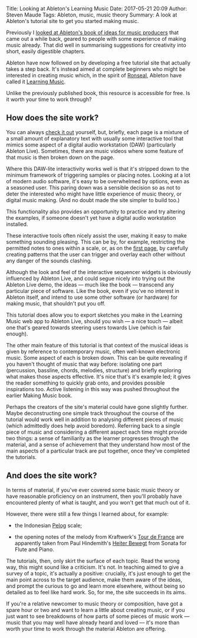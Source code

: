 Title: Looking at Ableton's Learning Music
Date: 2017-05-21 20:09
Author: Steven Maude
Tags: Ableton, music, music theory
Summary: A look at Ableton's tutorial site to get you started making music.

Previously I [looked at Ableton's book of ideas for music
producers]({filename}../2016/making-music-book-review.md) that came out
a while back, geared to people with some experience of making music
already. That did well in summarising suggestions for creativity into
short, easily digestible chapters.

Ableton have now followed on by developing a free tutorial site that
actually takes a step back. It's instead aimed at complete beginners who
might be interested in creating music which, in the spirit of
[Ronseal](https://en.wikipedia.org/wiki/Does_exactly_what_it_says_on_the_tin),
Ableton have called it [Learning
Music](https://learningmusic.ableton.com/).

Unlike the previously published book, this resource is accessible for
free. Is it worth your time to work through?

## How does the site work?

You can always [check it out](https://learningmusic.ableton.com/)
yourself, but, briefly, each page is a mixture of a small amount of
explanatory text with usually some interactive tool that mimics some
aspect of a digital audio workstation (DAW) (particularly Ableton Live).
Sometimes, there are music videos where some feature of that music is
then broken down on the page.

Where this DAW-lite interactivity works well is that it's stripped down
to the minimum framework of triggering samples or placing notes. Looking
at a lot of modern audio software, it's easy to be overwhelmed by
options, even as a seasoned user. This paring down was a sensible
decision so as not to deter the interested who might have little
experience of music theory, or digital music making. (And no doubt made
the site simpler to build too.)

This functionality also provides an opportunity to practice and try
altering the examples, if someone doesn't yet have a digital audio
workstation installed.

These interactive tools often nicely assist the user, making it easy to
make something sounding pleasing. This can be by, for example,
restricting the permitted notes to ones within a scale, or, as on the
[first page](https://learningmusic.ableton.com/index.html), by carefully
creating patterns that the user can trigger and overlay each other
without any danger of the sounds clashing.

Although the look and feel of the interactive sequencer widgets is
obviously influenced by Ableton Live, and could segue nicely into trying
out the Ableton Live demo, the ideas — much like the book — transcend
any particular piece of software. Like the book, even if you've no
interest in Ableton itself, and intend to use some other software (or
hardware) for making music, that shouldn't put you off.

This tutorial does allow you to export sketches you make in the Learning
Music web app to Ableton Live, should you wish — a nice touch — albeit
one that's geared towards steering users towards Live (which is fair
enough).

The other main feature of this tutorial is that context of the musical
ideas is given by reference to contemporary music, often well-known
electronic music. Some aspect of each is broken down. This can be quite
revealing if you haven't thought of music that way before: isolating one
part (percussion, bassline, chords, melodies, structure) and briefly
exploring what makes those aspects effective. It's nice that's it's
example led; it gives the reader something to quickly grab onto, and
provides possible inspirations too. Active listening in this way was
pushed throughout the earlier Making Music book.

Perhaps the creators of the site's material could have gone slightly
further. Maybe deconstructing one simple track throughout the course of
the tutorial would work well in addition to analysing different pieces
of music (which admittedly does help avoid boredom). Referring back to a
single piece of music and considering a different aspect each time might
provide two things: a sense of familiarity as the learner progresses
through the material, and a sense of achievement that they understand
how most of the main aspects of a particular track are put together,
once they've completed the tutorials.

## And does the site work?

In terms of material, if you've ever covered some basic music theory or
have reasonable proficiency on an instrument, then you'll probably have
encountered plenty of what is taught, and you won't get that much out of
it.

However, there were still a few things I learned about, for example:

* the Indonesian [Pelog](https://en.wikipedia.org/wiki/Pelog) scale;

* the opening notes of the melody from Kraftwerk's [Tour de
  France](https://www.youtube.com/watch?v=LTZyXlLhvxs) are apparently
  taken from Paul Hindemith's [Heiter
  Bewegt](https://www.youtube.com/watch?v=vXb63qlNg5c) from Sonata for
  Flute and Piano. 

The tutorials, then, only skirt the surface of each topic. Read the
wrong way, this might sound like a criticism. It's not. In teaching
aimed to give a survey of a topic, it's actually a positive: crucially,
it's just enough to get the main point across to the target audience,
make them aware of the ideas, and prompt the curious to go and learn
more elsewhere, without being so detailed as to feel like hard work. So,
for me, the site succeeds in its aims.

If you're a relative newcomer to music theory or composition, have got a
spare hour or two and want to learn a little about creating music, or if
you just want to see breakdowns of how parts of some pieces of music
work — music that you may well have already heard and loved — it's more
than worth your time to work through the material Ableton are offering.
